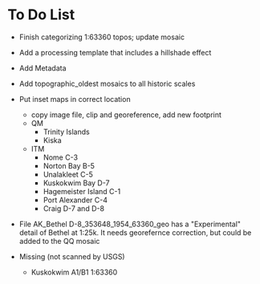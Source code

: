 # To Do List

- Finish categorizing 1:63360 topos; update mosaic
- Add a processing template that includes a hillshade effect
- Add Metadata
- Add topographic_oldest mosaics to all historic scales
- Put inset maps in correct location
  - copy image file, clip and georeference, add new footprint
  - QM
    - Trinity Islands
    - Kiska
  - ITM
    - Nome C-3
    - Norton Bay B-5
    - Unalakleet C-5
    - Kuskokwim Bay D-7
    - Hagemeister Island C-1
    - Port Alexander C-4
    - Craig D-7 and D-8
- File AK_Bethel D-8_353648_1954_63360_geo has a "Experimental" detail of Bethel
  at 1:25k. It needs georefernce correction, but could be added to the QQ mosaic

- Missing (not scanned by USGS)
  - Kuskokwim A1/B1 1:63360
  